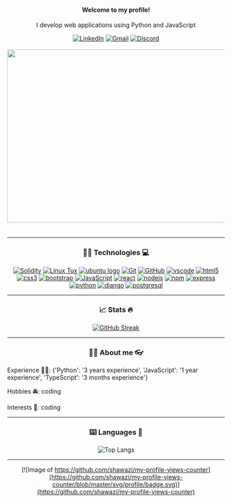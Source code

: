 <div align="center"> 
        <h4> Welcome to my profile! </h4>
        <p> I develop web applications using Python and JavaScript </p>
</div>
<div align="center"> 
        <a href="https://www.linkedin.com/in/shawazi/" target="_blank"><img alt="LinkedIn"
                src="https://img.shields.io/badge/linkedin-%230077B5.svg?&style=for-the-badge&logo=linkedin&logoColor=white" height=35 /></a>
        <a href="mailto:shawazisonfire@gmail.com" target="_blank"><img alt="Gmail"
                src="https://img.shields.io/badge/-Gmail-D14836?style=for-the-badge&logo=Gmail&logoColor=white" height="35" /></a>
        <a href="https://discord.com/users/623026537586753567" target="_blank"><img alt="Discord" 
                src="https://img.shields.io/static/v1?message=Discord&logo=discord&label=&color=7289DA&logoColor=white&labelColor=&style=for-the-badge" height="35" alt="discord logo"  /></a>
</div>
<br>
<div align="center">
  <img src="https://i.imgur.com/U0m1WMG.png" width="1000" height="400"/>        
</div>
<br>
<hr>
<div align="center">
  <h3> 👨‍💻 Technologies 💻 </h3>

<a href="https://solidity.readthedocs.io/" target="_blank"><img src="https://cdn.jsdelivr.net/gh/devicons/devicon/icons/solidity/solidity-original.svg" alt="Solidity" height="30" width="42" alt="Solidity"/></a>
<a href="https://www.linux.org/" target="_blank"><img
    src="https://cdn.jsdelivr.net/gh/devicons/devicon/icons/linux/linux-original.svg"
    height="30" width="42" alt="Linux Tux" /></a>
<a href="https://www.ubuntu.com/" target="_blank"><img
    src="https://cdn.jsdelivr.net/gh/devicons/devicon/icons/ubuntu/ubuntu-plain.svg"
    height="30" width="42" alt="ubuntu logo" /></a>
<a href="https://git-scm.com/" target="_blank"><img
    src="https://cdn.jsdelivr.net/gh/devicons/devicon/icons/git/git-original.svg"
    height="30" width="42" alt="Git" /></a>
<a href="https://github.com/" target="_blank"><img
    src="https://cdn.jsdelivr.net/gh/devicons/devicon/icons/github/github-original.svg"
    height="30" width="42" alt="GitHub" /></a>
<a href="https://code.visualstudio.com/" target="_blank"><img
    src="https://cdn.jsdelivr.net/gh/devicons/devicon/icons/vscode/vscode-original.svg"
    height="30" width="42" alt="vscode" /></a>
<a
href="https://developer.mozilla.org/en-US/docs/Web/Guide/HTML/HTML5"
target="_blank"><img
    src="https://cdn.jsdelivr.net/gh/devicons/devicon/icons/html5/html5-original.svg"
    height="30" width="42" alt="html5" /></a>
<a
href="https://developer.mozilla.org/en-US/docs/Web/CSS/CSS3"
target="_blank"><img
    src="https://cdn.jsdelivr.net/gh/devicons/devicon/icons/css3/css3-original.svg"
    height="30" width="42" alt="css3" /></a>
<a href="https://getbootstrap.com/" target="_blank"><img
    src="https://cdn.jsdelivr.net/gh/devicons/devicon/icons/bootstrap/bootstrap-original.svg"
    height="30" width="42" alt="bootstrap" /></a>
<a
href="https://developer.mozilla.org/en-US/docs/Web/JavaScript"
target="_blank"><img
    src="https://cdn.jsdelivr.net/gh/devicons/devicon/icons/javascript/javascript-original.svg"
    height="30" width="42" alt="JavaScript" /></a>
<a href="https://reactjs.org/" target="_blank"><img
    src="https://cdn.jsdelivr.net/gh/devicons/devicon/icons/react/react-original.svg"
    height="30" width="42" alt="react" /></a>
<a href="https://nodejs.org/" target="_blank"><img
    src="https://cdn.jsdelivr.net/gh/devicons/devicon/icons/nodejs/nodejs-original.svg"
    height="30" width="42" alt="nodejs" /></a>
<a href="https://www.npmjs.com/" target="_blank"><img
    src="https://cdn.jsdelivr.net/gh/devicons/devicon/icons/npm/npm-original-wordmark.svg"
    height="30" width="42" alt="npm" /></a>
<a href="https://expressjs.com/" target="_blank"><img
    src="https://cdn.jsdelivr.net/gh/devicons/devicon/icons/express/express-original.svg"
    height="30" width="42" alt="express" /></a>
<a href="https://www.python.org/" target="_blank"><img
    src="https://cdn.jsdelivr.net/gh/devicons/devicon/icons/python/python-original.svg"
    height="30" width="42" alt="python" /></a>
<a href="https://www.djangoproject.com/" target="_blank"><img
    src="https://cdn.jsdelivr.net/gh/devicons/devicon/icons/django/django-plain.svg"
    height="30" width="42" alt="django" /></a>
<a href="https://www.postgresql.org/" target="_blank"><img
    src="https://cdn.jsdelivr.net/gh/devicons/devicon/icons/postgresql/postgresql-original.svg"
    height="30" width="42" alt="postgresql" /></a>
  
---

### 📈 Stats 🔥
 [![GitHub Streak](http://github-readme-streak-stats.herokuapp.com?user=shawazi&theme=dark)](https://git.io/streak-stats) 
 <br>
 <hr>
  
<h3> 👨‍💼 About me 👓 </h3>
  
<div align="left">
        
Experience 👷‍♂️: {'Python': '3 years experience', 'JavaScript': '1 year experience', 'TypeScript': '3 months experience'}
  
Hobbies 🚔: coding
        
Interests 📖: coding 

</div>
        
---
        
### ⌨️ Languages 📢
![Top Langs](https://github-readme-stats.vercel.app/api/top-langs/?username=shawazi&hide=c,powershell&theme=tokyonight)
        
---        
[![Image of https://github.com/shawazi/my-profile-views-counter](https://github.com/shawazi/my-profile-views-counter/blob/master/svg/profile/badge.svg)](https://github.com/shawazi/my-profile-views-counter)
